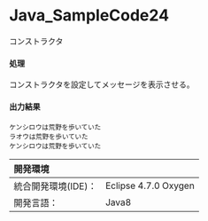 # Java_SampleCode24
コンストラクタ

#### 処理
コンストラクタを設定してメッセージを表示させる。

#### 出力結果  
```
ケンシロウは荒野を歩いていた
ラオウは荒野を歩いていた
ケンシロウは荒野を歩いていた
```
  
| 開発環境 |  |
|:-|:-|
| 統合開発環境(IDE)： | Eclipse 4.7.0 Oxygen |
| 開発言語： | Java8 |

